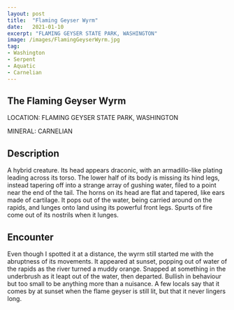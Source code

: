 ```yaml
---
layout: post
title:  "Flaming Geyser Wyrm"
date:   2021-01-10
excerpt: "FLAMING GEYSER STATE PARK, WASHINGTON"
image: /images/FlamingGeyserWyrm.jpg
tag:
- Washington
- Serpent
- Aquatic
- Carnelian
---
```


## The Flaming Geyser Wyrm

LOCATION: FLAMING GEYSER STATE PARK, WASHINGTON

MINERAL: CARNELIAN

## Description

A hybrid creature. Its head appears draconic, with an armadillo-like plating leading across its torso. The lower half of its body is missing its hind legs, instead tapering off into a strange array of gushing water, filed to a point near the end of the tail. The horns on its head are flat and tapered, like ears made of cartilage. It pops out of the water, being carried around on the rapids, and lunges onto land using its powerful front legs. Spurts of fire come out of its nostrils when it lunges.

## Encounter

Even though I spotted it at a distance, the wyrm still started me with the abruptness of its movements. It appeared at sunset, popping out of water of the rapids as the river turned a muddy orange. Snapped at something in the underbrush as it leapt out of the water, then departed. Bullish in behaviour but too small to be anything more than a nuisance. A few locals say that it comes by at sunset when the flame geyser is still lit, but that it never lingers long.
